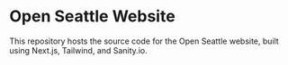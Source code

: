 # Open Seattle Website

This repository hosts the source code for the Open Seattle website, built using Next.js, Tailwind, and Sanity.io.

